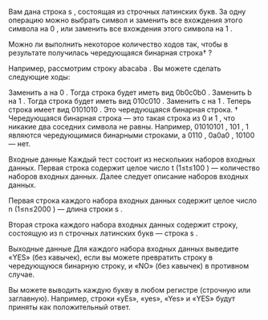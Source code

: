 ﻿Вам дана строка s
, состоящая из строчных латинских букв. За одну операцию можно выбрать символ и заменить все вхождения этого символа на 0
, или заменить все вхождения этого символа на 1
.

Можно ли выполнить некоторое количество ходов так, чтобы в результате получилась чередующаяся бинарная строка†
?

Например, рассмотрим строку abacaba
. Вы можете сделать следующие ходы:

Заменить a
 на 0
. Тогда строка будет иметь вид 0b0c0b0
.
Заменить b
 на 1
. Тогда строка будет иметь вид 010c010
.
Заменить c
 на 1
. Теперь строка имеет вид 0101010
. Это чередующаяся бинарная строка.
†
Чередующаяся бинарная строка — это такая строка из 0
 и 1
, что никакие два соседних символа не равны. Например, 01010101
, 101
, 1
 являются чередующимися бинарными строками, а 0110
, 0a0a0
, 10100
 — нет.

Входные данные
Каждый тест состоит из нескольких наборов входных данных. Первая строка содержит целое число t
 (1≤t≤100
) — количество наборов входных данных. Далее следует описание наборов входных данных.

Первая строка каждого набора входных данных содержит целое число n
 (1≤n≤2000
) — длина строки s
.

Вторая строка каждого набора входных данных содержит строку, состоящую из n
 строчных латинских букв — строка s
.

Выходные данные
Для каждого набора входных данных выведите «YES» (без кавычек), если вы можете превратить строку в чередующуюся бинарную строку, и «NO» (без кавычек) в противном случае.

Вы можете выводить каждую букву в любом регистре (строчную или заглавную). Например, строки «yEs», «yes», «Yes» и «YES» будут приняты как положительный ответ.
